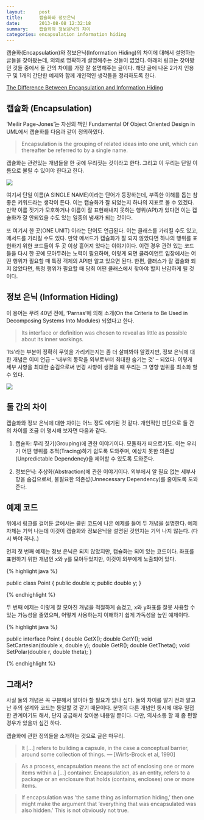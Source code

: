 ```yaml
---
layout:     post
title:      캡슐화와 정보은닉
date:       2013-08-08 12:32:18
summary:    캡슐화와 정보은닉의 차이
categories: encapsulation information hiding
---
```


캡슐화(Encapsulation)와 정보은닉(Information Hiding)의 차이에 대해서 설명하는 글들을 찾아봤는데, 의외로 명확하게 설명해주는 것들이 없었다. 아래의 링크는 찾아봤던 것들 중에서 둘 간의 차이를 가장 잘 설명해주는 글이다. 해당 글에 나온 2가지 인용구 및 1개의 간단한 예제와 함께 개인적인 생각들을 정리하도록 한다.

[The Difference Between Encapsulation and Information Hiding](http://stefanoricciardi.com/2009/12/06/encapsulation-and-information-hiding/)


## 캡슐화 (Encapsulation)

‘Meilir Page-Jones’는 자신의 책인 Fundamental Of Object Oriented Design in UML에서 캡슐화를 다음과 같이 정의하였다.

> Encapsulation is the grouping of related ideas into one unit, which can thereafter be referred to by a single name.

캡슐화는 관련있는 개념들을 한 곳에 무리짓는 것이라고 한다. 그리고 이 무리는 단일 이름으로 불릴 수 있어야 한다고 한다.

![](https://qph.is.quoracdn.net/main-qimg-3d4963eaf4de2261b6007ef7ef5dad98?convert_to_webp=true)

여기서 단일 이름(A SINGLE NAME)이라는 단어가 등장하는데, 부족한 이해를 돕는 참 좋은 키워드라는 생각이 든다. 이는 캡슐화가 잘 되었는지 하나의 지표로 볼 수 있겠다. 만약 이름 짓기가 모호하거나 이름이 잘 표현해내지 못하는 행위(API)가 있다면 이는 캡슐화가 잘 안되었을 수도 있는 일종의 냄새가 되는 것이다.

또 여기서 한 곳(ONE UNIT) 이라는 단어도 언급된다. 이는 클래스를 가리킬 수도 있고, 메서드를 가리킬 수도 있다. 만약 메서드가 캡슐화가 잘 되지 않았다면 하나의 행위를 표현하기 위한 코드들이 두 곳 이상 흩어져 있다는 이야기이다. 이런 경우 관련 있는 코드들을 다시 한 곳에 모아두려는 노력이 필요하며, 이렇게 되면 클라이언트 입장에서는 어떤 행위가 필요할 때 특정 객체의 API만 알고 있으면 된다. 한편, 클래스가 잘 캡슐화 되지 않았다면, 특정 행위가 필요할 때 당최 어떤 클래스에서 찾아야 할지 난감하게 될 것이다.


## 정보 은닉 (Information Hiding)

이 용어는 무려 40년 전에, ‘Parnas’에 의해 소개(On the Criteria to Be Used in Decomposing Systems Into Modules) 되었다고 한다.

> Its interface or definition was chosen to reveal as little as possible about its inner workings.

‘Its’라는 부분이 정확히 무엇을 가리키는지는 좀 더 살펴봐야 알겠지만, 정보 은닉에 대한 개념은 이미 언급 – ‘내부의 동작을 외부로부터 최대한 숨기는 것’ – 되었다. 이렇게 세부 사항을 최대한 숨김으로써 변경 사항이 생겼을 때 우리는 그 영향 범위를 최소화 할 수 있다.

![](http://previews.123rf.com/images/bowie15/bowie151210/bowie15121000023/15662596-Man-hiding-behind-a-box-Stock-Photo-fear-shy-man.jpg)


## 둘 간의 차이

캡슐화와 정보 은닉에 대한 차이는 어느 정도 얘기된 것 같다. 개인적인 판단으로 둘 간의 차이를 조금 더 명시해 보자면 다음과 같다.

1. 캡슐화: 무리 짓기(Grouping)에 관한 이야기이다. 모듈화가 떠오르기도. 이는 우리가 어떤 행위를 추적(Tracing)하기 쉽도록 도와주며, 예상치 못한 의존성(Unpredictable Dependency)을 제어할 수 있도록 도와준다.

2. 정보은닉: 추상화(Abstraction)에 관한 이야기이다. 외부에서 알 필요 없는 세부사항을 숨김으로써, 불필요한 의존성(Unnecessary Dependency)를 줄이도록 도와준다.


## 예제 코드

위에서 링크를 걸어둔 글에서는 클린 코드에 나온 예제를 들어 두 개념을 설명한다. 예제 자체는 기억 나는데 이것이 캡슐화와 정보은닉을 설명된 것인지는 기억 나지 않는다. (다시 봐야 하나..)

먼저 첫 번째 예제는 정보 은닉은 되지 않았지만, 캡슐화는 되어 있는 코드이다. 좌표를 표현하기 위한 개념인 x와 y를 모아두었지만, 이것이 외부에게 노출되어 있다.

{% highlight java %}

public class Point {
    public double x;
    public double y;
}

{% endhighlight %}

두 번째 예제는 이렇게 잘 모아진 개념을 적절하게 숨겼고, x와 y좌표를 잘못 사용할 수 있는 가능성을 줄였으며, 어떻게 사용하는지 이해하기 쉽게 가독성을 높인 예제이다.

{% highlight java %}

public interface Point {
    double GetX();
    double GetY();
    void SetCartesian(double x, double y);
    double GetR();
    double GetTheta();
    void SetPolar(double r, double theta);
}

{% endhighlight %}


## 그래서?

사실 둘의 개념은 꼭 구분해서 알아야 할 필요가 있나 싶다. 둘의 차이를 알기 전과 알고 난 후의 설계와 코드는 동일할 것 같기 때문이다. 분명히 다른 개념인 동시에 매우 밀접한 관계이기도 해서, 단지 궁금해서 찾아본 내용일 뿐이다. 다만, 의사소통 할 때 좀 편할 경우가 있을까 싶긴 하다.

캡슐화에 관한 정의들을 소개하는 것으로 글은 마무리.

> It […] refers to building a capsule, in the case a conceptual barrier, around some collection of things. — [Wirfs-Brock et al, 1990]

> As a process, encapsulation means the act of enclosing one or more items within a […] container. Encapsulation, as an entity, refers to a package or an enclosure that holds (contains, encloses) one or more items.

> If encapsulation was ‘the same thing as information hiding,’ then one might make the argument that ‘everything that was encapsulated was also hidden.’ This is not obviously not true.
 